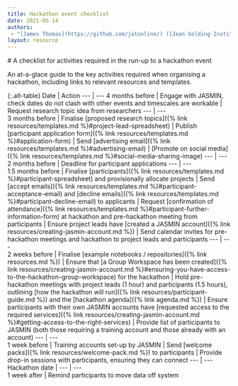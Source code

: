 ```yaml
---
title: Hackathon event checklist
date: 2021-05-14
authors:
 - "[James Thomas](https://github.com/jatonline/) ([Jean Golding Institute](https://www.bristol.ac.uk/golding/))"
layout: resource
---
```


<div class="lead" markdown="1">
# A checklist for activities required in the run-up to a hackathon event

An at-a-glace guide to the key activities required when organising a hackathon,
including links to relevant resources and templates.
</div>

{:.alt-table}
Date              | Action
---               | ---
4 months before   | Engage with JASMIN, check dates do not clash with other events and timescales are workable 
                  | Request research topic idea from researchers
---               | ---                  
3 months before   | Finalise [proposed research topics]({% link resources/templates.md %}#project-lead-spreadsheet)
                  | Publish [participant application form]({% link resources/templates.md %}#application-form)
                  | Send [advertising email]({% link resources/templates.md %}#advertising-email)
                  | [Promote on social media]({% link resources/templates.md %}#social-media-sharing-image)
---               | ---                  
2 months before	  | Deadline for participant applications
---               | ---                  
1.5 months before | Finalise [participants]({% link resources/templates.md %}#participant-spreadsheet) and provisionally allocate projects
                  | Send [accept emails]({% link resources/templates.md %}#participant-acceptance-email) and [decline emails]({% link resources/templates.md %}#participant-decline-email) to applicants
                  | Request [confirmation of attendance]({% link resources/templates.md %}#participant-further-information-form) at hackathon and pre-hackathon meeting from participants
                  | Ensure project leads have [created a JASMIN account]({% link resources/creating-jasmin-account.md %})
                  | Send calendar invites for pre-hackathon meetings and hackathon to project leads and participants
---               | ---                  
2 weeks before    | Finalise [example notebooks / repositories]({% link resources.md %})
                  | Ensure that [a Group Workspace has been created]({% link resources/creating-jasmin-account.md %}#ensuring-you-have-access-to-the-hackathon-group-workspace) for the hackathon
                  | Hold pre-hackathon meetings with project leads (1 hour) and participants (1.5 hours), outlining [how the hackathon will run]({% link resources/participant-guide.md %}) and the [hackathon agenda]({% link agenda.md %})
                  | Ensure participants with their own JASMIN accounts have [requested access to the required services]({% link resources/creating-jasmin-account.md %}#getting-access-to-the-right-services)
                  | Provide list of participants to JASMIN (both those requiring a training account and those already with an account)
---               | ---                  
1 week before     | Training accounts set-up by JASMIN
                  | Send [welcome packs]({% link resources/welcome-pack.md %}) to participants
                  | Provide drop-in sessions with participants, ensuring they can connect
---               | ---                  
Hackathon date    | 
---               | ---                  
1 week after      | Remind participants to move data off system
